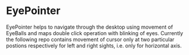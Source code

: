 # EyePointer

EyePointer helps to navigate through the desktop using movement of EyeBalls and maps double click operation
with blinking of eyes.
Currently the following repo contains movement of cursor only at two particular postions respectively for left and right sights,
i.e. only for horizontal axis.
